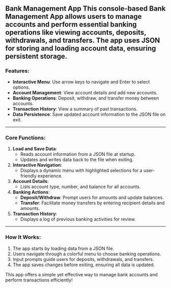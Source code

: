######
Bank Management App
This console-based Bank Management App allows users to manage accounts and perform essential banking operations like viewing accounts, deposits, withdrawals, and transfers. The app uses JSON for storing and loading account data, ensuring persistent storage.
---

### **Features**:
- **Interactive Menu**: Use arrow keys to navigate and Enter to select options.
- **Account Management**: View account details and add new accounts.
- **Banking Operations**: Deposit, withdraw, and transfer money between accounts.
- **Transaction History**: View a summary of past transactions.
- **Data Persistence**: Save updated account information to the JSON file on exit.

---

### **Core Functions**:
1. **Load and Save Data**:
   - Reads account information from a JSON file at startup.
   - Updates and writes data back to the file when exiting.
2. **Interactive Navigation**:
   - Displays a dynamic menu with highlighted selections for a user-friendly experience.
3. **Account Details**:
   - Lists account type, number, and balance for all accounts.
4. **Banking Actions**:
   - **Deposit/Withdraw**: Prompt users for amounts and update balances.
   - **Transfer**: Facilitate money transfers by entering recipient details and amounts.
5. **Transaction History**:
   - Displays a log of previous banking activities for review.

---

### **How It Works**:
1. The app starts by loading data from a JSON file.
2. Users navigate through a colorful menu to choose banking operations.
3. Input prompts guide users for deposits, withdrawals, and transfers.
4. The app saves changes before exiting, ensuring all data is updated.

This app offers a simple yet effective way to manage bank accounts and perform transactions efficiently!
